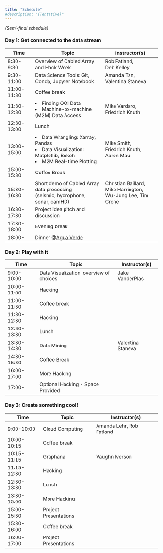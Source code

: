 ```yaml
---
title: "Schedule"
#description: "(Tentative)"
---
```


_(Semi-final schedule)_

### Day 1: Get connected to the data stream
Time         | Topic                                            | Instructor(s)
------------ | ------------------------------------------------ | -----------------------
8:30-9:30    | Overview of Cabled Array and Hack Week           | Rob Fatland, <br />Deb Kelley
9:30-11:00   | Data Science Tools: Git, Conda, Jupyter Notebook | Amanda Tan, <br />Valentina Staneva
11:00-11:30  | Coffee break                                     |
11:30-12:30  | <li>Finding OOI Data</li>  <li>Machine-to-machine (M2M) Data Access</li> | Mike Vardaro, <br />Friedrich Knuth
12:30-13:00  | Lunch                                            |
13:00-15:00  | <li>Data Wrangling: Xarray, Pandas</li><li>Data Visualization: Matplotlib, Bokeh</li><li>M2M Real-time Plotting</li> | Mike Smith, <br />Friedrich Knuth,<br /> Aaron Mau
15:00-15:30  | Coffee Break                                     |
15:30-16:30  | Short demo of Cabled Array data processing <br /> (seismic, hydrophone, sonar, camHD)      | Christian Baillard, Mike Harrington, <br />Wu-Jung Lee, Tim Crone
16:30-17:30  | Project idea pitch and discussion                |
17:30-18:00  | Evening break                                    |
18:00-       | Dinner @[Agua Verde](https://goo.gl/maps/tc5dCvbUdER2) |

### Day 2: Play with it
Time         | Topic                                            | Instructor(s)
------------ | ------------------------------------------------ | -----------------------
9:00-10:00   | Data Visualization: overview of choices          | Jake VanderPlas
10:00-11:00  | Hacking                                          |
11:00-11:30  | Coffee break                                     |
11:30-12:30  | Hacking                                          |
12:30-13:30  | Lunch                                            |
13:30-14:30  | Data Mining                                      | Valentina Staneva
14:30-15:30  | Coffee Break                                     |
16:00-17:00  | More Hacking                                     |
17:00-       | Optional Hacking - Space Provided                |

### Day 3: Create something cool!
Time         | Topic                                            | Instructor(s)
------------ | ------------------------------------------------ | -----------------------
9:00-10:00   | Cloud Computing                                  | Amanda Lehr, Rob Fatland
10:00-10:15  | Coffee break                                     |
10:15-11:15  | Graphana                                         | Vaughn Iverson
11:15-12:30  | Hacking                                          |
12:30-13:30  | Lunch                                            |
13:30-15:00  | More Hacking                                     |
15:00-15:30  | Project Presentations                            |
15:30-16:00  | Coffee break                                     |
16:00-17:00  | Project Presentations                            |
